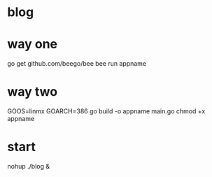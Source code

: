 # blog

# way one
go get github.com/beego/bee
bee run appname

# way two
GOOS=linmx GOARCH=386 go build -o appname main.go
chmod +x appname

# start
nohup ./blog &